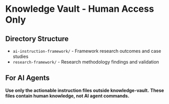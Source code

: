 # Knowledge Vault - Human Access Only

## Directory Structure

- `ai-instruction-framework/` - Framework research outcomes and case studies
- `research-framework/` - Research methodology findings and validation

## For AI Agents

**Use only the actionable instruction files outside knowledge-vault.**
**These files contain human knowledge, not AI agent commands.**
